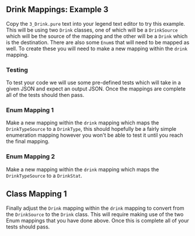 ## Drink Mappings: Example 3

Copy the `3_Drink.pure` text into your legend text editor to try this example. This will be using two `Drink` classes, one of which will be a `DrinkSource` which will be the source of the mapping and the other will be a `Drink` which is the destination. There are also some `Enum`s that will need to be mapped as well. To create these you will need to make a new mapping within the `drink` mapping.

### Testing

To test your code we will use some pre-defined tests which will take in a given JSON and expect an output JSON. Once the mappings are complete all of the tests should then pass.

### Enum Mapping 1

Make a new mapping within the `drink` mapping which maps the `DrinkTypeSource` to a `DrinkType`, this should hopefully be a fairly simple enumeration mapping however you won't be able to test it until you reach the final mapping.

### Enum Mapping 2

Make a new mapping within the `drink` mapping which maps the `DrinkTypeSource` to a `DrinkStat`.

## Class Mapping 1

Finally adjust the `Drink` mapping within the `drink` mapping to convert from the `DrinkSource` to the `Drink` class. This will require making use of the two Enum mappings that you have done above. Once this is complete all of your tests should pass.